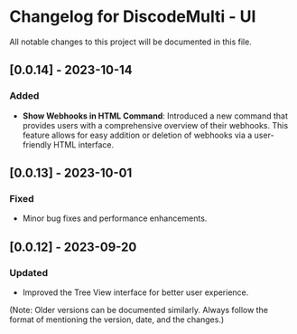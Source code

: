 
# Changelog for DiscodeMulti - UI

All notable changes to this project will be documented in this file.

## [0.0.14] - 2023-10-14

### Added
- **Show Webhooks in HTML Command**: Introduced a new command that provides users with a comprehensive overview of their webhooks. This feature allows for easy addition or deletion of webhooks via a user-friendly HTML interface.

## [0.0.13] - 2023-10-01
### Fixed
- Minor bug fixes and performance enhancements.

## [0.0.12] - 2023-09-20
### Updated
- Improved the Tree View interface for better user experience.

(Note: Older versions can be documented similarly. Always follow the format of mentioning the version, date, and the changes.)

